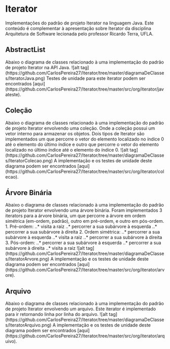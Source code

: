 # Iterator

Implementações do padrão de projeto Iterator na linguagem Java. Este conteúdo é complementar à apresentação sobre Iterator da disciplina Arquitetura de Software lecionada pelo professor Ricardo Terra, UFLA. 

<h2> AbstractList </h2>
Abaixo o diagrama de classes relacionado à uma implementação do padrão de projeto Iterator na API Java.
![alt tag](https://github.com/CarlosPereira27/Iterator/tree/master/diagramaDeClasses/IteratorJava.png)
Testes de unidade para este iterator podem ser encontrados [aqui] (https://github.com/CarlosPereira27/Iterator/tree/master/src/org/iterator/javateste).

<h2> Coleção </h2>
Abaixo o diagrama de classes relacionado à uma implementação do padrão de projeto Iterator envolvendo uma coleção. Onde a coleção possui um vetor interno para armazenar os objetos. Dois tipos de Iterator são implementados um que percorre o vetor do elemento localizado no índice 0 até o elemento do último índice e outro que percorre o vetor do elemento localizado no último índice até o elemento do índice 0. </h5>
![alt tag](https://github.com/CarlosPereira27/Iterator/tree/master/diagramaDeClasses/IteratorColecao.png)
A implementação e os testes de unidade deste diagrama podem ser encontrados [aqui] (https://github.com/CarlosPereira27/Iterator/tree/master/src/org/iterator/colecao).

<h2> Árvore Binária </h2>
Abaixo o diagrama de classes relacionado à uma implementação do padrão de projeto Iterator envolvendo uma árvore binária. Foram implementados 3 iterators para a árvore binária, um que percorre a árvore em ordem simétrica (em-ordem, padrão), outro em pré-ordem, e outro em pós-ordem.
1. Pré-ordem:
..* visita a raiz
..* percorrer a sua subárvore à esquerda 
..* percorrer a sua subárvore à direita 
2. Ordem simétrica:
..* percorrer a sua subárvore à esquerda 
..* visita a raiz
..* percorrer a sua subárvore à direita 
3. Pós-ordem:
..* percorrer a sua subárvore à esquerda 
..* percorrer a sua subárvore à direita 
..* visita a raiz
![alt tag](https://github.com/CarlosPereira27/Iterator/tree/master/diagramaDeClasses/IteratorArvore.png)
A implementação e os testes de unidade deste diagrama podem ser encontrados [aqui] (https://github.com/CarlosPereira27/Iterator/tree/master/src/org/iterator/arvore).

<h2> Arquivo </h2>
Abaixo o diagrama de classes relacionado à uma implementação do padrão de projeto Iterator envolvendo um arquivo. Este iterator é implementado para ir retornando linha por linha do arquivo.
![alt tag](https://github.com/CarlosPereira27/Iterator/tree/master/diagramaDeClasses/IteratorArquivo.png)
A implementação e os testes de unidade deste diagrama podem ser encontrados [aqui] (https://github.com/CarlosPereira27/Iterator/tree/master/src/org/iterator/arquivo).
